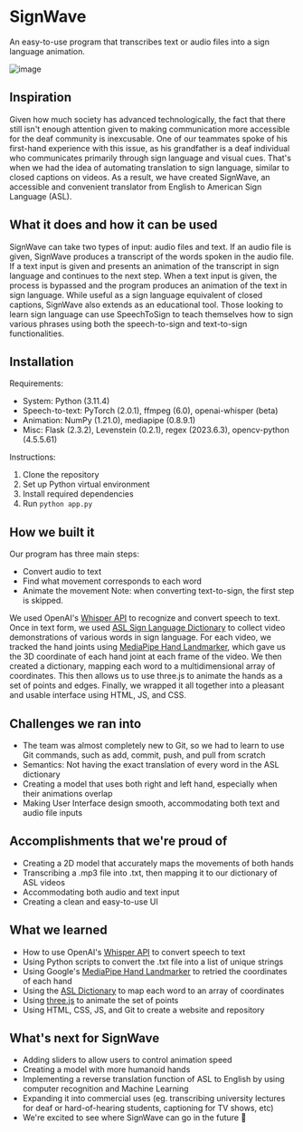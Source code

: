 # SignWave

An easy-to-use program that transcribes text or audio files into a sign language animation.

![image](https://github.com/tan-ad/SignWave/assets/42822671/d652e45e-f72d-475f-bb8c-a04ea8631dc6)

## Inspiration

Given how much society has advanced technologically, the fact that there still isn't enough attention given to making communication more accessible for the deaf community is inexcusable. One of our teammates spoke of his first-hand experience with this issue, as his grandfather is a deaf individual who communicates primarily through sign language and visual cues.  That's when we had the idea of automating translation to sign language, similar to closed captions on videos. As a result, we have created SignWave, an accessible and convenient translator from English to American Sign Language (ASL). 

## What it does and how it can be used

SignWave can take two types of input: audio files and text. If an audio file is given, SignWave produces a transcript of the words spoken in the audio file. If a text input is given and presents an animation of the transcript in sign language and continues to the next step. When a text input is given, the process is bypassed and the program produces an animation of the text in sign language. While useful as a sign language equivalent of closed captions, SignWave also extends as an educational tool. Those looking to learn sign language can use SpeechToSign to teach themselves how to sign various phrases using both the speech-to-sign and text-to-sign functionalities. 


## Installation
Requirements: 
* System: Python (3.11.4)
* Speech-to-text: PyTorch (2.0.1), ffmpeg (6.0), openai-whisper (beta) 
* Animation: NumPy (1.21.0),  mediapipe (0.8.9.1)
* Misc: Flask (2.3.2), Levenstein (0.2.1), regex (2023.6.3), opencv-python (4.5.5.61)

Instructions:
1. Clone the repository
2. Set up Python virtual environment 
3. Install required dependencies
4. Run ```python app.py``` 

## How we built it

Our program has three main steps: 
* Convert audio to text
* Find what movement corresponds to each word
* Animate the movement
Note: when converting text-to-sign, the first step is skipped.

We used OpenAI's [Whisper API](https://openai.com/research/whisper) to recognize and convert speech to text. Once in text form, we used [ASL Sign Language Dictionary](https://www.handspeak.com/word/) to collect video demonstrations of various words in sign language. For each video, we tracked the hand joints using [MediaPipe Hand Landmarker](https://developers.google.com/mediapipe/solutions/vision/hand_landmarker), which gave us the 3D coordinate of each hand joint at each frame of the video. We then created a dictionary, mapping each word to a multidimensional array of coordinates. This then allows us to use three.js to animate the hands as a set of points and edges. Finally, we wrapped it all together into a pleasant and usable interface using HTML, JS, and CSS. 

## Challenges we ran into

* The team was almost completely new to Git, so we had to learn to use Git commands, such as add, commit, push, and pull from scratch
* Semantics: Not having the exact translation of every word in the ASL dictionary
* Creating a model that uses both right and left hand, especially when their animations overlap
* Making User Interface design smooth, accommodating both text and audio file inputs

## Accomplishments that we're proud of

* Creating a 2D model that accurately maps the movements of both hands
* Transcribing a .mp3 file into .txt, then mapping it to our dictionary of ASL videos
* Accommodating both audio and text input
* Creating a clean and easy-to-use UI

## What we learned

* How to use OpenAI's [Whisper API](https://openai.com/research/whisper) to convert speech to text
* Using Python scripts to convert the .txt file into a list of unique strings
* Using Google's [MediaPipe Hand Landmarker](https://www.handspeak.com/word/) to retried the coordinates of each hand
* Using the [ASL Dictionary](https://www.handspeak.com/word/) to map each word to an array of coordinates
* Using [three.js](https://threejs.org/) to animate the set of points
* Using HTML, CSS, JS, and Git to create a website and repository

## What's next for SignWave
* Adding sliders to allow users to control animation speed
* Creating a model with more humanoid hands
* Implementing a reverse translation function of ASL to English by using computer recognition and Machine Learning
* Expanding it into commercial uses (eg. transcribing university lectures for deaf or hard-of-hearing students, captioning for TV shows, etc)
* We're excited to see where SignWave can go in the future 👋

